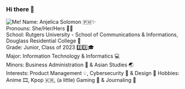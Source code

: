 ### Hi there 👋
![Me!](https://drive.google.com/file/d/1nHpqBaeYm03T4Aw_6NZWH7S2tb-BadWy/view?usp=sharing)
Name: Anjelica Solomon 🇵🇭✨  
Pronouns: She/Her/Hers 👩🏻  
School: Rutgers University - School of Communications & Informations, Douglass Residential College 🏫  
Grade: Junior, Class of 2023 2️⃣3️⃣🎓  
Major: Information Technology & Informatics 💻    
Minors: Business Administration 💼 & Asian Studies 🌏  
Interests: Product Management 💡, Cybersecurity 🚨 & Design 🎨
Hobbies: Anime 🎞, Kpop 🇰🇷, (a little) Gaming 👾 & Journaling 📝
<!--
**anjelicas/anjelicas** is a ✨ _special_ ✨ repository because its `README.md` (this file) appears on your GitHub profile.

Here are some ideas to get you started:

- 🔭 I’m currently working on ...
- 🌱 I’m currently learning ...
- 👯 I’m looking to collaborate on ...
- 🤔 I’m looking for help with ...
- 💬 Ask me about ...
- 📫 How to reach me: ...
- 😄 Pronouns: ...
- ⚡ Fun fact: ...
-->
